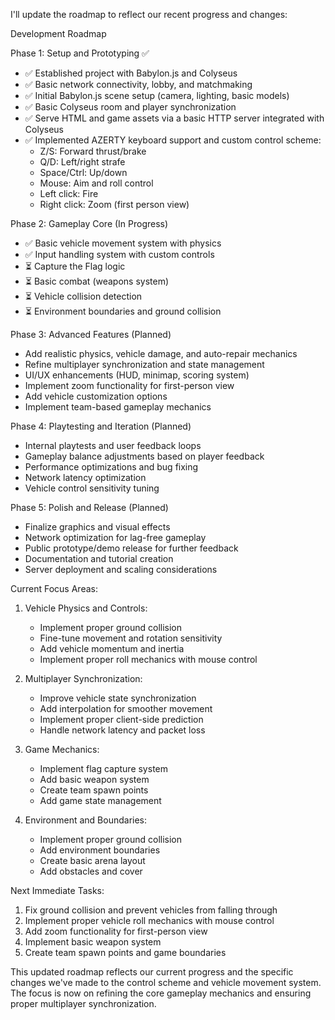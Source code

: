 I'll update the roadmap to reflect our recent progress and changes:

Development Roadmap

Phase 1: Setup and Prototyping ✅

- ✅ Established project with Babylon.js and Colyseus
- ✅ Basic network connectivity, lobby, and matchmaking
- ✅ Initial Babylon.js scene setup (camera, lighting, basic models)
- ✅ Basic Colyseus room and player synchronization
- ✅ Serve HTML and game assets via a basic HTTP server integrated with Colyseus
- ✅ Implemented AZERTY keyboard support and custom control scheme:
  - Z/S: Forward thrust/brake
  - Q/D: Left/right strafe
  - Space/Ctrl: Up/down
  - Mouse: Aim and roll control
  - Left click: Fire
  - Right click: Zoom (first person view)

Phase 2: Gameplay Core (In Progress)

- ✅ Basic vehicle movement system with physics
- ✅ Input handling system with custom controls
- ⏳ Capture the Flag logic
- ⏳ Basic combat (weapons system)
- ⏳ Vehicle collision detection
- ⏳ Environment boundaries and ground collision

Phase 3: Advanced Features (Planned)

- Add realistic physics, vehicle damage, and auto-repair mechanics
- Refine multiplayer synchronization and state management
- UI/UX enhancements (HUD, minimap, scoring system)
- Implement zoom functionality for first-person view
- Add vehicle customization options
- Implement team-based gameplay mechanics

Phase 4: Playtesting and Iteration (Planned)

- Internal playtests and user feedback loops
- Gameplay balance adjustments based on player feedback
- Performance optimizations and bug fixing
- Network latency optimization
- Vehicle control sensitivity tuning

Phase 5: Polish and Release (Planned)

- Finalize graphics and visual effects
- Network optimization for lag-free gameplay
- Public prototype/demo release for further feedback
- Documentation and tutorial creation
- Server deployment and scaling considerations

Current Focus Areas:

1. Vehicle Physics and Controls:
   - Implement proper ground collision
   - Fine-tune movement and rotation sensitivity
   - Add vehicle momentum and inertia
   - Implement proper roll mechanics with mouse control

2. Multiplayer Synchronization:
   - Improve vehicle state synchronization
   - Add interpolation for smoother movement
   - Implement proper client-side prediction
   - Handle network latency and packet loss

3. Game Mechanics:
   - Implement flag capture system
   - Add basic weapon system
   - Create team spawn points
   - Add game state management

4. Environment and Boundaries:
   - Implement proper ground collision
   - Add environment boundaries
   - Create basic arena layout
   - Add obstacles and cover

Next Immediate Tasks:

1. Fix ground collision and prevent vehicles from falling through
2. Implement proper vehicle roll mechanics with mouse control
3. Add zoom functionality for first-person view
4. Implement basic weapon system
5. Create team spawn points and game boundaries

This updated roadmap reflects our current progress and the specific changes we've made to the control scheme and vehicle movement system. The focus is now on refining the core gameplay mechanics and ensuring proper multiplayer synchronization.
